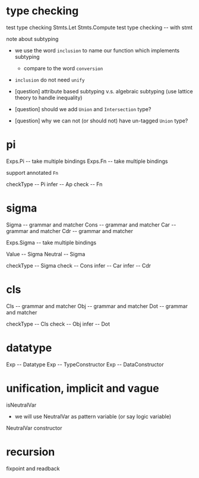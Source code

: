 # type checking

test type checking
Stmts.Let
Stmts.Compute
test type checking -- with stmt

note about subtyping

- we use the word `inclusion` to name our function which implements subtyping

  - compare to the word `conversion`

- `inclusion` do not need `unify`

- [question] attribute based subtyping v.s. algebraic subtyping (use lattice theory to handle inequality)

- [question] should we add `Union` and `Intersection` type?

- [question] why we can not (or should not) have un-tagged `Union` type?

# pi

Exps.Pi -- take multiple bindings
Exps.Fn -- take multiple bindings

support annotated `Fn`

checkType -- Pi
infer -- Ap
check -- Fn

# sigma

Sigma -- grammar and matcher
Cons -- grammar and matcher
Car -- grammar and matcher
Cdr -- grammar and matcher

Exps.Sigma -- take multiple bindings

Value -- Sigma
Neutral -- Sigma

checkType -- Sigma
check -- Cons
infer -- Car
infer -- Cdr

# cls

Cls -- grammar and matcher
Obj -- grammar and matcher
Dot -- grammar and matcher

checkType -- Cls
check -- Obj
infer -- Dot

# datatype

Exp -- Datatype
Exp -- TypeConstructor
Exp -- DataConstructor

# unification, implicit and vague

isNeutralVar

- we will use NeutralVar as pattern variable (or say logic variable)

NeutralVar constructor

# recursion

fixpoint and readback
